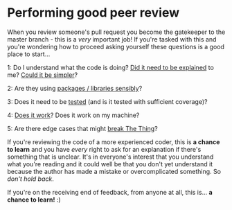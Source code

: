 # Performing good peer review

When you review someone's pull request you become the gatekeeper to the master branch - this is a _very_ important job!  If you're tasked with this and you're wondering how to proceed asking yourself these questions is a good place to start...

1: Do I understand what the code is doing? [Did it need to be explained](they_are_users_too.md) to me? [Could it be simpler](correct_clear_concise.md)?

2: Are they using [packages / libraries sensibly](sensible_defaults.md)?

3: Does it need to be [tested](correct_clear_concise.md) (and is it tested with sufficient coverage)?

4: [Does it work](correct_clear_concise.md)? Does it work on my machine?

5: Are there edge cases that might [break The Thing](error_handling.md)?

If you're reviewing the code of a more experienced coder, this is **a chance to learn** and you have _every_ right to ask for an explanation if there's something that is unclear.  It's in everyone's interest that you understand what you're reading and it could well be that you don't yet understand it because the author has made a mistake or overcomplicated something.  So _don't hold back_.

If you're on the receiving end of feedback, from anyone at all, this is... **a chance to learn!** :)
